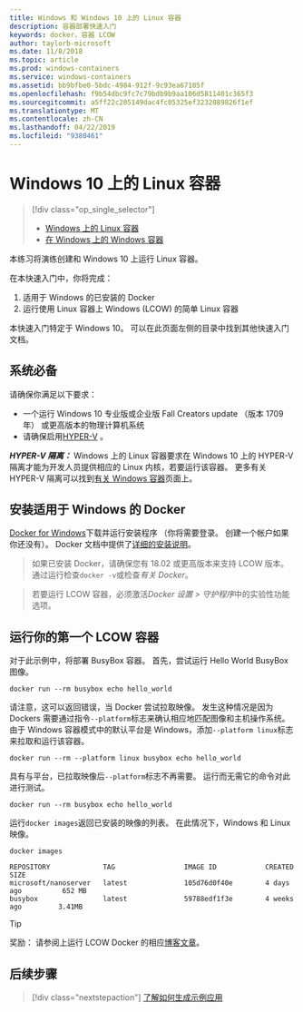 ```yaml
---
title: Windows 和 Windows 10 上的 Linux 容器
description: 容器部署快速入门
keywords: docker，容器 LCOW
author: taylorb-microsoft
ms.date: 11/8/2018
ms.topic: article
ms.prod: windows-containers
ms.service: windows-containers
ms.assetid: bb9bfbe0-5bdc-4984-912f-9c93ea67105f
ms.openlocfilehash: f9b54dbc9fc7c79bdb9b9aa106d5811401c365f3
ms.sourcegitcommit: a5ff22c205149dac4fc05325ef3232089826f1ef
ms.translationtype: MT
ms.contentlocale: zh-CN
ms.lasthandoff: 04/22/2019
ms.locfileid: "9380461"
---
```

# <a name="linux-containers-on-windows-10"></a>Windows 10 上的 Linux 容器

> [!div class="op_single_selector"]
> - [Windows 上的 Linux 容器](quick-start-windows-10-linux.md)
> - [在 Windows 上的 Windows 容器](quick-start-windows-10.md)

本练习将演练创建和 Windows 10 上运行 Linux 容器。

在本快速入门中，你将完成：

1. 适用于 Windows 的已安装的 Docker
2. 运行使用 Linux 容器上 Windows (LCOW) 的简单 Linux 容器

本快速入门特定于 Windows 10。 可以在此页面左侧的目录中找到其他快速入门文档。

## <a name="prerequisites"></a>系统必备

请确保你满足以下要求：
- 一个运行 Windows 10 专业版或企业版 Fall Creators update （版本 1709年） 或更高版本的物理计算机系统
- 请确保启用[HYPER-V](https://docs.microsoft.com/en-us/virtualization/hyper-v-on-windows/reference/hyper-v-requirements) 。

***HYPER-V 隔离：*** Windows 上的 Linux 容器要求在 Windows 10 上的 HYPER-V 隔离才能为开发人员提供相应的 Linux 内核，若要运行该容器。 更多有关 HYPER-V 隔离可以找到[有关 Windows 容器](../about/index.md)页面上。

## <a name="install-docker-for-windows"></a>安装适用于 Windows 的 Docker

[Docker for Windows](https://store.docker.com/editions/community/docker-ce-desktop-windows)下载并运行安装程序 （你将需要登录。 创建一个帐户如果你还没有）。 Docker 文档中提供了[详细的安装说明](https://docs.docker.com/docker-for-windows/install)。

> 如果已安装 Docker，请确保您有 18.02 或更高版本来支持 LCOW 版本。 通过运行检查`docker -v`或检查*有关 Docker*。

> 若要运行 LCOW 容器，必须激活*Docker 设置 > 守护程序*中的实验性功能选项。

## <a name="run-your-first-lcow-container"></a>运行你的第一个 LCOW 容器

对于此示例中，将部署 BusyBox 容器。 首先，尝试运行 Hello World BusyBox 图像。

```console
docker run --rm busybox echo hello_world
```

请注意，这可以返回错误，当 Docker 尝试拉取映像。 发生这种情况是因为 Dockers 需要通过指令`--platform`标志来确认相应地匹配图像和主机操作系统。 由于 Windows 容器模式中的默认平台是 Windows，添加`--platform linux`标志来拉取和运行该容器。

```console
docker run --rm --platform linux busybox echo hello_world
```

具有与平台，已拉取映像后`--platform`标志不再需要。 运行而无需它的命令对此进行测试。

```console
docker run --rm busybox echo hello_world
```

运行`docker images`返回已安装的映像的列表。 在此情况下，Windows 和 Linux 映像。

```console
docker images

REPOSITORY             TAG                 IMAGE ID            CREATED             SIZE
microsoft/nanoserver   latest              105d76d0f40e        4 days ago          652 MB
busybox                latest              59788edf1f3e        4 weeks ago         3.41MB
```

> [!TIP]
> 奖励： 请参阅上运行 LCOW Docker 的相应[博客文章](https://blog.docker.com/2018/02/docker-for-windows-18-02-with-windows-10-fall-creators-update/)。

## <a name="next-steps"></a>后续步骤

> [!div class="nextstepaction"]
> [了解如何生成示例应用](./building-sample-app.md)